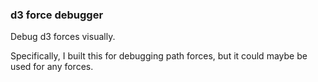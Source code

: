 ### d3 force debugger

Debug d3 forces visually.

Specifically, I built this for debugging path forces, but it could maybe be used for any forces.
